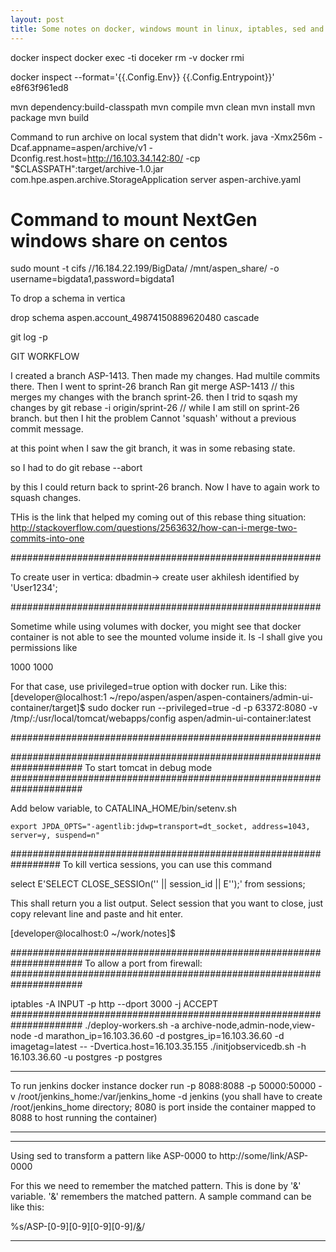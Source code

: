 ```yaml
---
layout: post
title: Some notes on docker, windows mount in linux, iptables, sed and jenkins
---
```

docker inspect
docker exec -ti 
doceker rm -v
docker rmi


docker inspect   --format='{{.Config.Env}}  {{.Config.Entrypoint}}' e8f63f961ed8


mvn dependency:build-classpath
mvn compile
mvn clean
mvn install
mvn package
mvn build


Command to run archive on local system that didn't work.
java -Xmx256m -Dcaf.appname=aspen/archive/v1 -Dconfig.rest.host=http://16.103.34.142:80/ -cp "$CLASSPATH":target/archive-1.0.jar com.hpe.aspen.archive.StorageApplication  server aspen-archive.yaml

# Command to mount NextGen windows share on centos
sudo  mount -t cifs //16.184.22.199/BigData/ /mnt/aspen_share/ -o username=bigdata1,password=bigdata1

To drop a schema in vertica

drop schema aspen.account_49874150889620480 cascade

git log -p <fileName>

GIT WORKFLOW

I created a branch ASP-1413.
Then made my changes. Had multile commits there.
Then I went to sprint-26 branch
Ran git merge ASP-1413 // this merges my changes with the branch sprint-26.
then I trid to sqash my changes by git rebase -i origin/sprint-26 // while I am still on sprint-26 branch.
but then I hit the problem Cannot 'squash' without a previous commit message. 

at this point when I saw the git branch, it was in some rebasing state.

so I had to do git rebase --abort

by this I could return back to sprint-26 branch. Now I have to again work to squash changes.


THis is the link that helped my coming out of this rebase thing situation: http://stackoverflow.com/questions/2563632/how-can-i-merge-two-commits-into-one

########################################################

To create user in vertica: dbadmin-> create user akhilesh identified by 'User1234';


########################################################

Sometime while using volumes with docker, you might see that docker container is not able to see the mounted volume inside it.
ls -l  shall give you permissions like 

1000 1000

For that case, use privileged=true option with docker run. Like this: [developer@localhost:1 ~/repo/aspen/aspen/aspen-containers/admin-ui-container/target]$  sudo docker run --privileged=true -d -p 63372:8080 -v /tmp/:/usr/local/tomcat/webapps/config aspen/admin-ui-container:latest

########################################################

#####################################################################
To start tomcat in debug mode
#####################################################################

Add below variable, to CATALINA_HOME/bin/setenv.sh

	export JPDA_OPTS="-agentlib:jdwp=transport=dt_socket, address=1043, server=y, suspend=n"


#################################################################
To kill vertica sessions, you can use this command

select E'SELECT CLOSE_SESSIOn(\'' || session_id || E'\');' from sessions;

This shall return you a list output. Select session that you want to close, just copy relevant line and paste and hit enter.

[developer@localhost:0 ~/work/notes]$ 


#####################################################################
To allow a port from firewall:
#####################################################################

iptables -A INPUT -p http --dport 3000 -j ACCEPT
#####################################################################
./deploy-workers.sh -a archive-node,admin-node,view-node -d marathon_ip=16.103.36.60 -d postgres_ip=16.103.36.60 -d imagetag=latest -- -Dvertica.host=16.103.35.155
./initjobservicedb.sh -h 16.103.36.60 -u postgres -p postgres


**************
To run jenkins docker instance
 docker run -p 8088:8088 -p 50000:50000 -v /root/jenkins_home:/var/jenkins_home -d jenkins
 (you shall have to create /root/jenkins_home directory; 8080 is port inside the container mapped to 8088 to host running the container)
**************

**************
Using sed to transform a pattern like ASP-0000 to http://some/link/ASP-0000

For this we need to remember the matched pattern. This is done by '&' variable. '&' remembers the matched pattern. A sample command can be 
like this:

%s/ASP-[0-9][0-9][0-9][0-9]/[&](https:\/\/jira.autonomy.com\/browse\/&)/

**************
